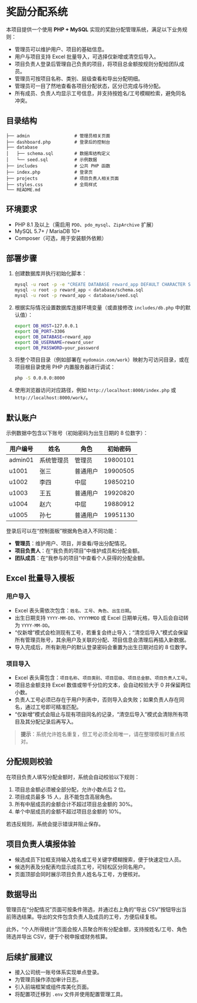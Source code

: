 # 奖励分配系统

本项目提供一个使用 **PHP + MySQL** 实现的奖励分配管理系统，满足以下业务规则：

- 管理员可以维护用户、项目的基础信息。
- 用户与项目支持 Excel 批量导入，可选择仅新增或清空后导入。
- 项目负责人登录后管理自己负责的项目，将项目总金额按规则分配给团队成员。
- 管理员可按项目名称、类别、层级查看和导出分配明细。
- 管理员可一目了然地查看各项目分配状态，区分已完成与待分配。
- 所有成员、负责人均显示工号信息，并支持按姓名/工号模糊检索，避免同名冲突。

## 目录结构

```
├── admin                 # 管理员相关页面
├── dashboard.php         # 登录后的控制台
├── database
│   ├── schema.sql        # 数据库结构定义
│   └── seed.sql          # 示例数据
├── includes              # 公共 PHP 函数
├── index.php             # 登录页
├── projects              # 项目负责人相关页面
├── styles.css            # 全局样式
└── README.md
```

## 环境要求

- PHP 8.1 及以上（需启用 `PDO`、`pdo_mysql`、`ZipArchive` 扩展）
- MySQL 5.7+ / MariaDB 10+
- Composer（可选，用于安装额外依赖）

## 部署步骤

1. 创建数据库并执行初始化脚本：

   ```bash
   mysql -u root -p -e "CREATE DATABASE reward_app DEFAULT CHARACTER SET utf8mb4 COLLATE utf8mb4_unicode_ci;"
   mysql -u root -p reward_app < database/schema.sql
   mysql -u root -p reward_app < database/seed.sql
   ```

2. 根据实际情况设置数据库连接环境变量（或直接修改 `includes/db.php` 中的默认值）：

   ```bash
   export DB_HOST=127.0.0.1
   export DB_PORT=3306
   export DB_DATABASE=reward_app
   export DB_USERNAME=reward_user
   export DB_PASSWORD=your_password
   ```

3. 将整个项目目录（例如部署在 `mydomain.com/work`）映射为可访问目录，或在项目根目录使用 PHP 内置服务器进行调试：

   ```bash
   php -S 0.0.0.0:8000
   ```

4. 使用浏览器访问对应路径，例如 `http://localhost:8000/index.php` 或 `http://localhost:8000/work/`。

## 默认账户

示例数据中包含以下账号（初始密码为出生日期的 8 位数字）：

| 用户编号 | 姓名       | 角色     | 初始密码 |
| -------- | ---------- | -------- | -------- |
| admin01  | 系统管理员 | 管理员   | 19800101 |
| u1001    | 张三       | 普通用户 | 19900505 |
| u1002    | 李四       | 中层     | 19850210 |
| u1003    | 王五       | 普通用户 | 19920820 |
| u1004    | 赵六       | 中层     | 19880912 |
| u1005    | 孙七       | 普通用户 | 19951130 |

登录后可以在“控制面板”根据角色进入不同功能：

- **管理员**：维护用户、项目，并查看/导出分配情况。
- **项目负责人**：在“我负责的项目”中维护成员和分配金额。
- **团队成员**：在“我参与的项目”中查看个人获得的分配金额。

## Excel 批量导入模板

### 用户导入

- Excel 表头需依次包含：`姓名`、`工号`、`角色`、`出生日期`。
- 出生日期支持 `YYYY-MM-DD`、`YYYYMMDD` 或 Excel 日期单元格，导入后会自动转为 `YYYY-MM-DD`。
- “仅新增”模式会检测现有工号，若重复会终止导入；“清空后导入”模式会保留所有管理员账号，其余用户及关联的分配、项目信息会清理后再插入新数据。
- 导入完成后，所有新用户的默认登录密码会重置为出生日期对应的 8 位数字。

### 项目导入

- Excel 表头需包含：`项目名称`、`项目类别`、`项目层级`、`项目总金额`、`项目负责人工号`。
- 项目总金额支持 Excel 数值或带千分位的文本，会自动校验大于 0 并保留两位小数。
- 负责人工号必须已存在于用户列表中，否则导入会失败；如果负责人存在同名，通过工号即可精准匹配。
- “仅新增”模式会阻止与现有项目同名的记录，“清空后导入”模式会清除所有项目及其分配记录后再写入。

> **提示**：系统允许姓名重复，但工号必须全局唯一，请在整理模板时重点核对。

## 分配规则校验

在项目负责人填写分配金额时，系统会自动校验以下规则：

1. 项目总金额必须被全部分配，允许小数点后 2 位。
2. 项目成员最多 15 人，且不能包含高层角色。
3. 所有中层成员的金额合计不超过项目总金额的 30%。
4. 单个中层成员的金额不超过项目总金额的 10%。

若违反规则，系统会提示错误并阻止保存。

## 项目负责人填报体验

- 候选成员下拉框支持输入姓名或工号关键字模糊搜索，便于快速定位人员。
- 候选列表及分配表均显示成员工号，可轻松区分同名用户。
- 页面顶部会同时展示项目负责人姓名与工号，方便核对。

## 数据导出

管理员在“分配情况”页面可按条件筛选，并通过右上角的“导出 CSV”按钮导出当前筛选结果。导出的文件包含负责人及成员的工号，方便后续复核。

此外，“个人所得统计”页面会按人员聚合所有分配金额，支持按姓名/工号、角色筛选并导出 CSV，便于个税申报或财务核算。

## 后续扩展建议

- 接入公司统一账号体系实现单点登录。
- 为管理员操作添加审计日志。
- 引入前端框架或组件库美化页面。
- 将配置项迁移到 `.env` 文件并使用配置管理工具。

